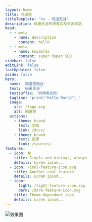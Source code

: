 ```yaml
---
layout: home
title: 同道控
titleTemplate: '%s - 码道无涯'
description: 码道无涯的博客以及资源网站
head:
  - - meta
    - name: description
      content: hello
  - - meta
    - name: keywords
      content: super duper SEO
sidebar: false
editLink: false
lastUpdated: false
aside: false
hero:
  name: '同道控制台'
  text: '码道无涯'
  textsuffix: '的博客文档'
  tagline: 'print("Hello World")_'
  image:
    src: /logo.svg
    alt: 同道控
  actions:
    - theme: brand
      text: 文档
      link: /docs/
    - theme: brand
      text: 资源
      link: /sources/
features:
  - icon: 🛠️
    title: Simple and minimal, always
    details: Lorem ipsum...
  - icon: /cool-feature-icon.svg
    title: Another cool feature
    details: Lorem ipsum...
  - icon:
      light: /light-feature-icon.svg
      dark: /dark-feature-icon.svg
    title: Theme-dependent icon
    details: Lorem ipsum...
---
```


<Home />

![效果图](/logo.svg)